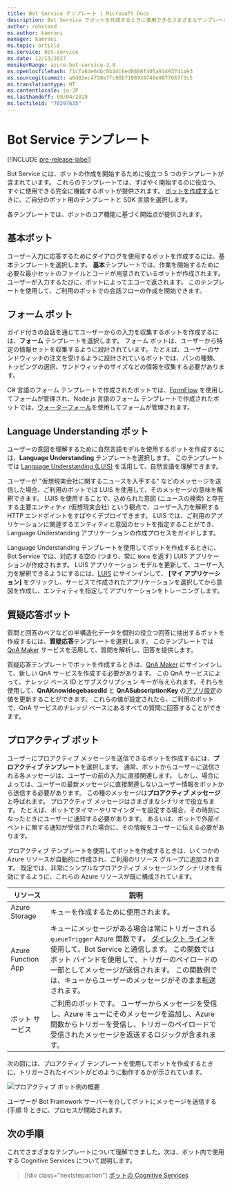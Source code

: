 ```yaml
---
title: Bot Service テンプレート | Microsoft Docs
description: Bot Service でボットを作成するときに使用できるさまざまなテンプレートについて説明します。
author: robstand
ms.author: kamrani
manager: kamrani
ms.topic: article
ms.service: bot-service
ms.date: 12/13/2017
monikerRange: azure-bot-service-3.0
ms.openlocfilehash: f1cfa6de6dbc0b1dc6ed0408f405a91493741a93
ms.sourcegitcommit: a6d02ec4738e7fc90b7108934740e9077667f3c5
ms.translationtype: HT
ms.contentlocale: ja-JP
ms.lasthandoff: 09/04/2019
ms.locfileid: "70297635"
---
```

# <a name="bot-service-templates"></a>Bot Service テンプレート

[!INCLUDE [pre-release-label](includes/pre-release-label-v3.md)]

Bot Service には、ボットの作成を開始するために役立つ 5 つのテンプレートが含まれています。 これらのテンプレートでは、すばやく開始するのに役立つ、すぐに使用できる完全に機能するボットが提供されます。 [ボットを作成する](bot-service-quickstart.md)ときに、ご自分のボット用のテンプレートと SDK 言語を選択します。

各テンプレートでは、ボットのコア機能に基づく開始点が提供されます。 

## <a name="basic-bot"></a>基本ボット
ユーザー入力に応答するためにダイアログを使用するボットを作成するには、基本テンプレートを選択します。 **基本**テンプレートでは、作業を開始するために必要な最小セットのファイルとコードが用意されているボットが作成されます。 ユーザーが入力するたびに、ボットによってエコーで返されます。 このテンプレートを使用して、ご利用のボットでの会話フローの作成を開始できます。

## <a name="form-bot"></a>フォーム ボット
ガイド付きの会話を通じてユーザーからの入力を収集するボットを作成するには、**フォーム** テンプレートを選択します。 フォーム ボットは、ユーザーから特定の情報セットを収集するように設計されています。 たとえば、ユーザーのサンドウィッチの注文を受けるように設計されているボットでは、パンの種類、トッピングの選択、サンドウィッチのサイズなどの情報を収集する必要があります。

C# 言語のフォーム テンプレートで作成されたボットでは、[FormFlow](dotnet/bot-builder-dotnet-formflow.md) を使用してフォームが管理され、Node.js 言語のフォーム テンプレートで作成されたボットでは、[ウォーターフォール](nodejs/bot-builder-nodejs-dialog-waterfall.md)を使用してフォームが管理されます。

## <a name="language-understanding-bot"></a>Language Understanding ボット
ユーザーの意図を理解するために自然言語モデルを使用するボットを作成するには、**Language Understanding** テンプレートを選択します。 このテンプレートでは <a href="https://www.luis.ai" target="_blank">Language Understanding (LUIS)</a> を活用して、自然言語を理解できます。

ユーザーが "仮想現実会社に関するニュースを入手する" などのメッセージを送信した場合、ご利用のボットでは LUIS を使用して、そのメッセージの意味を解釈できます。 LUIS を使用することで、込められた意図 (ニュースの検索) と存在する主要エンティティ (仮想現実会社) という観点で、ユーザー入力を解釈する HTTP エンドポイントをすばやくデプロイできます。 LUIS では、ご利用のアプリケーションに関連するエンティティと意図のセットを指定することができ、Language Understanding アプリケーションの作成プロセスをガイドします。

Language Understanding テンプレートを使用してボットを作成するときに、Bot Service では、対応する空の (つまり、常に `None` を返す) LUIS アプリケーションが作成されます。 LUIS アプリケーション モデルを更新して、ユーザー入力を解釈できるようにするには、<a href="https://www.luis.ai" target="_blank">LUIS</a> にサインインして、 **[マイ アプリケーション]** をクリックし、サービスで作成されたアプリケーションを選択してから意図を作成し、エンティティを指定してアプリケーションをトレーニングします。

## <a name="question-and-answer-bot"></a>質疑応答ボット
質問と回答のペアなどの半構造化データを個別の役立つ回答に抽出するボットを作成するには、**質疑応答**テンプレートを選択します。 このテンプレートでは <a href="https://qnamaker.ai">QnA Maker</a> サービスを活用して、質問を解析し、回答を提供します。 

質疑応答テンプレートでボットを作成するときは、<a href="https://qnamaker.ai">QnA Maker</a> にサインインして、新しい QnA サービスを作成する必要があります。 この QnA サービスによって、ナレッジ ベース ID とサブスクリプション キーが与えられます。それらを使用して、**QnAKnowldegebasedId** と **QnASubscriptionKey** の[アプリ設定](bot-service-manage-settings.md)の値を更新することができます。 これらの値が設定されたら、ご利用のボットで、QnA サービスのナレッジ ベースにあるすべての質問に回答することができます。

## <a name="proactive-bot"></a>プロアクティブ ボット
ユーザーにプロアクティブ メッセージを送信できるボットを作成するには、**プロアクティブ テンプレート**を選択します。 通常、ボットからユーザーに送信される各メッセージは、ユーザーの前の入力に直接関連します。 しかし、場合によっては、ユーザーの最新メッセージに直接関連しないユーザー情報をボットから送信する必要があります。 この種のメッセージは**プロアクティブ メッセージ**と呼ばれます。 プロアクティブ メッセージはさまざまなシナリオで役立ちます。 たとえば、ボットでタイマーやリマインダーを設定する場合、その時刻になったときにユーザーに通知する必要があります。 あるいは、ボットで外部イベントに関する通知が受信された場合に、その情報をユーザーに伝える必要があります。 

プロアクティブ テンプレートを使用してボットを作成するときは、いくつかの Azure リソースが自動的に作成され、ご利用のリソース グループに追加されます。 既定では、非常にシンプルなプロアクティブ メッセージング シナリオを有効にするように、これらの Azure リソースが既に構成されています。 

| リソース | 説明 |
|----|----|
| Azure Storage | キューを作成するために使用されます。 |
| Azure Function App | キューにメッセージがある場合は常にトリガーされる `queueTrigger` Azure 関数です。 [ダイレクト ライン](https://docs.microsoft.com/bot-framework/rest-api/bot-framework-rest-direct-line-3-0-concepts)を使用して、Bot Service と通信します。 この関数ではボット バインドを使用して、トリガーのペイロードの一部としてメッセージが送信されます。 この関数例では、キューからユーザーのメッセージがそのまま転送されます。
| ボット サービス | ご利用のボットです。 ユーザーからメッセージを受信し、Azure キューにそのメッセージを追加し、Azure 関数からトリガーを受信し、トリガーのペイロードで受信されたメッセージを返送するロジックが含まれます。 |

次の図には、プロアクティブ テンプレートを使用してボットを作成するときに、トリガーされたイベントがどのように動作するかが示されています。

![プロアクティブ ボット例の概要](~/media/bot-proactive-diagram.png)

ユーザーが Bot Framework サーバーを介してボットにメッセージを送信する (手順 1) ときに、プロセスが開始されます。

## <a name="next-steps"></a>次の手順
これでさまざまなテンプレートについて理解できました。次は、ボット内で使用する Cognitive Services について説明します。

> [!div class="nextstepaction"]
> [ボットの Cognitive Services](bot-service-concept-intelligence.md)
